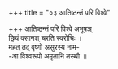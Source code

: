 +++
title = "०३ आतिष्ठन्तं परि विश्वे"

+++
आतिष्ठन्तं परि विश्वे अभूषञ्  
छ्रियं वसानश् चरति स्वरोचिः ।  
महत् तद् वृष्णो असुरस्य नाम-  
-आ विश्वरूपो अमृतानि तस्थौ ॥
